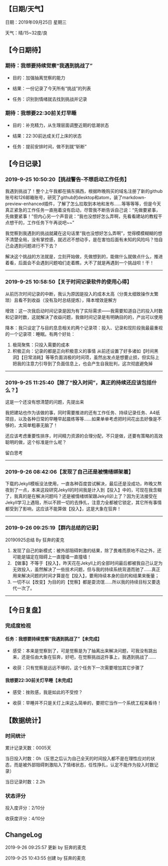 ## 【日期/天气】
日期：2019年09月25日 星期三

天气：晴/15~32度/良

## 【今日期待】

### 期待：我想要持续觉察“我遇到挑战了”

* 目的：加强抽离觉察的能力

* 结果：一份记录了今天所有“挑战”的列表

* 任务：识别到情绪就去找到挑战并记录

### 期待：我想要22:30前关灯早睡

* 目的：补充精力，从生理层面调整近期的低潮状态

* 结果：22:30前达成关灯上床的状态

* 任务：提前安排时间，做不到就“斩断”

## 【今日记录】

### 2019-9-25 10:50:20【挑战警告-不想启动工作任务】

我遇到挑战了！整个上午我都在搞东搞西，根据昨晚购买的域名注册了新的github账号和126邮箱账号，研究了github的desktop和atom，装了markdown-preview-enhanced插件，了解了怎么拉取到本地和发布……等等等等，但是今天真正紧急的工作任务一直拖着没有启动，尽管我不断告诉自己说：“先做要紧事，先做要紧事！”但内心另一个声音说：“我也没想好怎么弄啊，先看看建站的教程干点想干的，工作任务下午再说吧~~”

我觉察到我遇到的挑战就藏在这句话里“我也没想好怎么弄啊”，觉得模模糊糊的想不清楚全局，没有掌控感，就迟迟不想动手，是在害怕后面有未知的风险吗？怕自己会遇到问题进行不下去？

解决这个挑战的方法就是，立刻开始做，先做想到的，能做什么就做点什么，推进着看，后面会不会遇到问题咱们走着瞧，大不了就是再遇到一个挑战呗！干！

---
### 2019-9-25 10:58:50【关于时间记录软件的使用心得】

从前历次时间记录的中断，我认为原因是投入的成本太高（分类太细致操作太繁琐）且看不到收益（没有及时总结提炼），降本增效是解方

增效：这一次我启动时间记录是因为有了实际需求——我需要知道自己的投入时数和记录时数，这就解决了收益问题，我做时间记录是有明确目的的，产出可以使用

降本：我只设定了与目的息息相关的两个记录项：投入、记录和现阶段我最最重视的一个记录项：睡眠。有两个好处：

1. 极简聚焦：只投入需要的成本
2. 积极正向：记录的都是正向积极意义的事情
从前还设置了好多诸如【时间黑洞】【日常消耗】等等负面消极的时间项，虽然出发点是想要止损，但实际上把我的注意力引导到了负面信息上，也会产生自我批判，这次彻底避免掉

---
### 2019-9-25 11:25:40【除了“投入时间”，真正的持续还应该包括什么？】

这是一个还没有想清楚的问题，先提出来

我把建站也作为该做的事，同时需要推进的还有工作任务、持续记录任务、A4纸项目，以及各种日常的早睡早起晨练等等……如果单单考虑把时间花出去好像是不够的，太简单粗暴无脑了！

还应该考虑重要性排序，时间精力资源的合理分配，不只是做，还要有策略的高效聪明的做，这个标准是什么呢？

留白思考

---
### 2019-9-26 08:42:06【发现了自己还是被情绪绑架着】

下载的Jekyll模板没法使用，一直各种百度尝试解决，最后还是没成功，昨晚又熬夜到了一点，本来这段研究Jekyll的时间我是计入到【投入】中的，可现在我含糊了，我真的是在解决问题吗？还是被情绪绑架跟Jekyll卯上了？因为无法接受在Jekyll学习上遇阻，所以不顾一切的去挣扎，注意力全都被它锁定，其它所有事情都受到了影响，这应该不能算做【投入】，这是大象在狂奔！

---
### 2019-9-26 09:25:19【群内总结的记录】

20190925总结 By 狂奔的麦克
1. 发现了自己的新模式：被外部阻碍刺激的结果，除了畏难而原地不动之外，还可能是锚定在阻碍上一直撞墙一直撞墙！
2. 【做事】不等于【投入】，昨天花在Jekyll上的全部时间最后都被我自己认定为无效投入，虽然解决了一些技术问题，但与我的持续系统背道而驰了……真正用来解决问题的时间才算是在【投入】，要用持续本身的目的和结果来衡量；
3. 一切不以【改变】为目的的【觉察】都是耍流氓……所以我的持续目标又要迭代一次了。

---
## 【今日复盘】

### 完成度检视

#### 任务：我想要持续觉察“我遇到挑战了”【未完成】

* 感受：本来是觉察到了，可是觉察是为了抽离出来解决问题，可我没有跳出来，还是任由大象在狂奔，好吧，在觉察挑战这件事上，我遇到挑战了……

* 收获：只有觉察是远远不够的，这个任务下一次需要增加其它步骤了

#### 我想要22:30前关灯早睡【未完成】

* 感受：挫败感，我是如此的不受控？

* 收获：早睡并不只是关灯上床这么简单的，要把它当作一个系统工程来看待！

## 【数据统计】

### 时间统计

累计记录天数：0005天

当日投入时数：0h（反思之后认为自己全天的时间投入都不是在理性应对的状态，而是被外部阻碍刺激陷入了情绪状态，任性挣扎，认定不能作为投入时数记录）

当日记录时数：2.2h

### 状态评分

投入度评分：2/10分

收获度评分：4/10分

## ChangeLog

2019-9-26 09:25:57 更新 by 狂奔的麦克

2019-9-25 10:43:55 创建 by 狂奔的麦克
